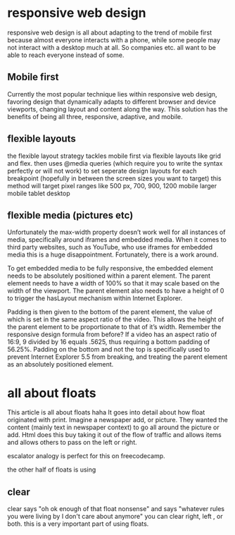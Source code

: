 # responsive web design  
responsive web design is all about adapting to the trend of mobile first because almost everyone interacts with a phone, while some people may not interact with a desktop much at all.
So companies etc. all want to be able to reach everyone instead of some. 

## Mobile first
Currently the most popular technique lies within responsive web design, favoring design that dynamically adapts to different browser and device viewports, changing layout and content along the way. This solution has the benefits of being all three, responsive, adaptive, and mobile.

## flexible layouts
the flexible layout strategy tackles mobile first via flexible layouts like grid and flex.
then uses @media queries (which require you to write the syntax perfectly or will not work) to set seperate design layouts for each breakpoint (hopefully in between the screen sizes you want to target)
this method will target pixel ranges like 500 px, 700, 900, 1200 mobile larger mobile tablet desktop

## flexible media (pictures etc)
Unfortunately the max-width property doesn’t work well for all instances of media, specifically around iframes and embedded media. When it comes to third party websites, such as YouTube, who use iframes for embedded media this is a huge disappointment. Fortunately, there is a work around.

To get embedded media to be fully responsive, the embedded element needs to be absolutely positioned within a parent element. The parent element needs to have a width of 100% so that it may scale based on the width of the viewport. The parent element also needs to have a height of 0 to trigger the hasLayout mechanism within Internet Explorer.

Padding is then given to the bottom of the parent element, the value of which is set in the same aspect ratio of the video. This allows the height of the parent element to be proportionate to that of it’s width. Remember the responsive design formula from before? If a video has an aspect ratio of 16:9, 9 divided by 16 equals .5625, thus requiring a bottom padding of 56.25%. Padding on the bottom and not the top is specifically used to prevent Internet Explorer 5.5 from breaking, and treating the parent element as an absolutely positioned element.

# all about floats
This article is all about floats haha
It goes into detail about how float originated with print.
Imagine a newspaper add, or picture. They wanted the content (mainly text in newspaper context) to go all around the picture or add. Html does this buy taking it out of the flow of traffic and allows items and allows others to pass on the left or right.

escalator analogy is perfect for this on freecodecamp.

the other half of floats is using 
## clear 
clear says "oh ok enough of that float nonsense" and says "whatever rules you were living by I don't care about anymore" 
you can clear right, left , or both. 
this is a very important part of using floats.
